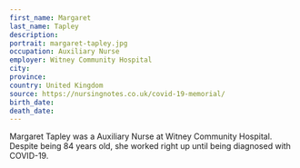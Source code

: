 ```yaml
---
first_name: Margaret
last_name: Tapley
description: 
portrait: margaret-tapley.jpg
occupation: Auxiliary Nurse
employer: Witney Community Hospital
city: 
province: 
country: United Kingdom
source: https://nursingnotes.co.uk/covid-19-memorial/
birth_date: 
death_date: 
---
```


Margaret Tapley was a Auxiliary Nurse at Witney Community Hospital. Despite being 84 years old, she worked right up until being diagnosed with COVID-19. 

